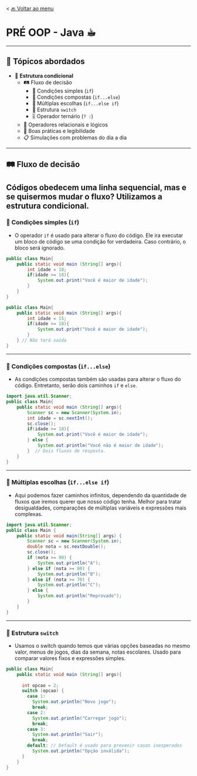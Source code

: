 < [🔙 Voltar ao menu](../README-pt_BR.md)
# PRÉ OOP - Java ☕︎

--- 
## 📌 Tópicos abordados

- 🌟 **Estrutura condicional**
  - 🛤️ Fluxo de decisão
    - 🔁 Condições simples (`if`)
    - 🔄 Condições compostas (`if...else`)
    - 🔀 Múltiplas escolhas (`if...else if`)
    - 🧭 Estrutura `switch`
    - 🎚️ Operador ternário (`? :`)
  - 🧮 Operadores relacionais e lógicos
  - 🧠 Boas práticas e legibilidade
  - 📋 Simulações com problemas do dia a dia

---

## 🛤️ Fluxo de decisão

Códigos obedecem uma linha sequencial, mas e se quisermos mudar o fluxo?
Utilizamos a estrutura condicional.
---
### 🔁 Condições simples (`if`)
   
- O operador `if` é usado para alterar o fluxo do código. Ele ira executar um bloco de código se uma condição for 
 verdadeira. Caso contrário, o bloco será ignorado.
```java
public class Main{
    public static void main (String[] args){
        int idade = 18;
        if(idade >= 18){ 
            System.out.print("Você é maior de idade");
        }
    }
}
```
```java
public class Main{
    public static void main (String[] args){
        int idade = 15;
        if(idade >= 18){
            System.out.print("Você é maior de idade");
        }
    } // Não terá saída
}
```
---

### 🔄 Condições compostas (`if...else`)

- As condições compostas também são usadas para alterar o fluxo do código. Entretanto, serão dois caminhos `if` e `else`.
```java
import java.util.Scanner;
public class Main{
    public static void main (String[] args){
        Scanner sc = new Scanner(System.in);
        int idade = sc.nextInt();
        sc.close();
        if(idade >= 18){
            System.out.print("Você é maior de idade");
        } else {
            System.out.println("Você não é maior de idade");
        }  // Dois fluxos de resposta.
    } 
}
```
---

### 🔀 Múltiplas escolhas (`if...else if`)

- Aqui podemos fazer caminhos infinitos, dependendo da quantidade de fluxos que iremos querer que nosso código tenha. 
 Melhor para tratar desigualdades, comparações de múltiplas variáveis e expressões mais complexas.
```java
import java.util.Scanner;
public class Main {
    public static void main(String[] args) {
        Scanner sc = new Scanner(System.in);
        double nota = sc.nextDouble();
        sc.close();
        if (nota >= 90) {
            System.out.println("A");
        } else if (nota >= 80) {
            System.out.println("B");
        } else if (nota >= 70) {
            System.out.println("C");
        } else {
            System.out.println("Reprovado");
        }
    }
}
```
---
### 🧭 Estrutura `switch`

- Usamos o switch quando temos que várias opções baseadas no mesmo valor, menus de jogos, dias da semana, notas escolares.
 Usado para comparar valores fixos e expressões simples.
```java
public class Main{
    public static void main (String[] args){
        
      int opcao = 2;
      switch (opcao) {
        case 1:
          System.out.println("Novo jogo");
          break;
        case 2:
          System.out.println("Carregar jogo");
          break;
        case 3:
          System.out.println("Sair");
          break;
        default: // Default é usado para prevenir casos inesperados
          System.out.println("Opção inválida");
      }
    }
}
```
